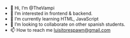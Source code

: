 - 👋 Hi, I’m @TheVampi
- 👀 I’m interested in frontend & backend.
- 🌱 I’m currently learning HTML, JavaScript
- 💞️ I’m looking to collaborate on other spanish students.
- 📫 How to reach me luisitorespawn@gmail.com

<!---
TheVampi/TheVampi is a ✨ special ✨ repository because its `README.md` (this file) appears on your GitHub profile.
You can click the Preview link to take a look at your changes.
--->
